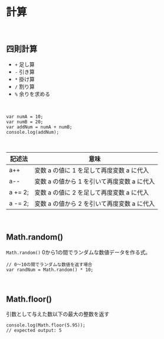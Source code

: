 # 計算

&nbsp;
&nbsp;


## 四則計算


 * `+` 足し算
 * `-` 引き算
 * `*` 掛け算
 * `/` 割り算
 * `%` 余りを求める

&nbsp;

```
var numA = 10;
var numB = 20;
var addNum = numA + numB;
console.log(addNum);

```

&nbsp;


| 記述法 | 意味 |
|-----------|------------|
| a++ | 変数 a の値に 1 を足して再度変数 a に代入 |
| a-- | 変数 a の値から 1 を引いて再度変数 a に代入 |
| a += 2; | 変数 a の値に 2 を足して再度変数 a に代入 |
| a -= 2; | 変数 a の値から 2 を引いて再度変数 a に代入 |

&nbsp;
&nbsp;

## Math.random()

`Math.random()` 0から1の間でランダムな数値データを作る式。

```
// 0〜10の間でランダムな数値を返す場合
var randNum = Math.random() * 10;

```

&nbsp;
&nbsp;

## Math.floor()

引数として与えた数以下の最大の整数を返す

```
console.log(Math.floor(5.95));
// expected output: 5
```
